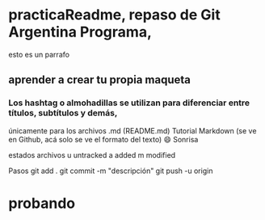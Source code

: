 # practicaReadme, repaso de Git Argentina Programa, 

esto es un parrafo
## aprender a crear tu propia maqueta
### Los hashtag o almohadillas se utilizan para diferenciar entre títulos, subtítulos y demás, 
únicamente para los archivos .md (README.md)
Tutorial Markdown (se ve en Github, acá solo se ve el formato del texto)
:smile: Sonrisa

estados archivos
u untracked
a added
m modified

Pasos
git add .
git commit -m "descripción"
git push -u origin

# probando

